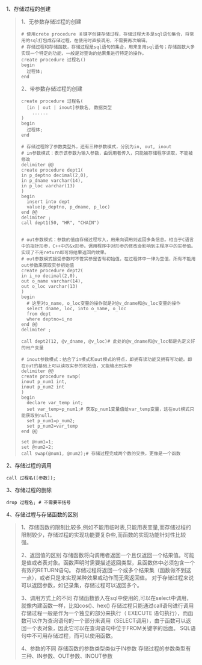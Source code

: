 1、存储过程的创建

> 1、无参数存储过程的创建
>
> ```mysql
> # 使用crete procedure 关键字创建存储过程，存储过程大多是sql语句集合，将常用的sql打包成存储过程，在使用时直接调用，不需要再次编辑。
> # 存储过程和存储函数，存储过程是sql语句的集合，用来复用sql语句；存储函数大多实现一个特定的功能，一般是对查询的结果集进行特定的操作。
> create procedure 过程名()
> begin
> 	过程体;
> end
> ```
>
> 2、带参数存储过程的创建
>
> ```mysql
> create procedure 过程名(
> 	[in | out | inout]参数名, 数据类型
>     ......
> )
> begin
> 	过程体;
> end
> 
> # 存储过程除了参数类型外，还有三种参数模式，分别为in, out, inout
> # in参数模式：表示该参数为输入参数，由调用者传入，只能被存储程序读取，不能被修改
> delimiter @@
> create procedure dept1(
> in p_deptno decimal(2,0),
> in p_dname varchar(14),
> in p_loc varchar(13)
> )
> begin
> 	insert into dept
> 	value(p_deptno, p_dname, p_loc)
> end @@
> delimiter ;
> call dept1(50, "HR", "CHAIN")
> 
> 
> # out参数模式：参数的值由存储过程写入，用来向调用则返回多条信息。相当于C语言中的指针形参，C++中的&x形参。调用程序中对形参的修改会影响到主程序中的实参值。实现了不用return即可将结果返回的效果。
> # out参数模式接受参数时不管实参是否有初始值，在过程体中一律为空值，所有不能用out参数来获取实参初始值
> create procedure dept2(
> in i_no decimal(2,0),
> out o_name varchar(14),
> out o_loc varchar(13)
> )
> begin
> 	# 这里对o_name, o_loc变量的操作就是对@v_dname和@v_loc变量的操作
> 	select dname, loc, into o_name, o_loc
> 	from dept
> 	where deptno=i_no
> end @@
> delimiter ;
> 
> call dept2(12, @v_dname, @v_loc)# 此处的@v_dname和@v_loc都是先定义好的用户变量
> 
> # inout参数模式：结合了in模式和out模式的特点，即拥有读功能又拥有写功能。即在out的基础上可以读取实参的初始值，又能输出到实参
> delimiter @@
> create procedure swap(
> inout p_num1 int,
> inout p_num2 int
> )
> begin
> 	declare var_temp int;
> 	set var_temp=p_num1;# 获取p_num1变量值给var_temp变量，这在out模式只能获取到null。
> 	set p_num1=p_num2;
> 	set p_num2=var_temp
> end @@
> 
> set @num1=1;
> set @num2=2;
> call swap(@num1, @num2);# 存储过程完成两个数的交换，更像是一个函数
> ```
>
> 

2、存储过程的调用

```mysql
call 过程名([参数]);
```

3、存储过程的删除

```mysql
drop 过程名; # 不需要带括号
```

4、存储过程与存储函数的区别

> 1、存储函数的限制比较多,例如不能用临时表,只能用表变量,而存储过程的限制较少，存储过程的实现功能要复杂些,而函数的实现功能针对性比较强。
>
> 2、返回值的区别
> 存储函数将向调用者返回一个且仅返回一个结果值。可能是值或者表对象。函数声明时需要描述返回类型，且函数体中必须包含一个有效的RETURN语句。
> 存储过程将返回一个或多个结果集（函数做不到这一点），或者只是来实现某种效果或动作而无需返回值。
> 对于存储过程来说可以返回参数，如记录集，存储过程可以返回多个。
>
> 3、调用方式上的不同
> 存储函数嵌入在sql中使用的,可以在select中调用，就像内建函数一样，比如cos()、hex()
> 存储过程只能通过call语句进行调用
> 存储过程一般是作为一个独立的部分来执行（ EXECUTE 语句执行），而函数可以作为查询语句的一个部分来调用（SELECT调用），由于函数可以返回一个表对象，因此它可以在查询语句中位于FROM关键字的后面。 SQL语句中不可用存储过程，而可以使用函数。 
>
> 4、参数的不同
> 存储函数的参数类型类似于IN参数
> 存储过程的参数类型有三种、IN参数、OUT参数、INOUT参数

